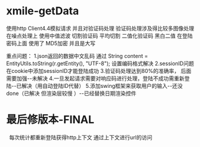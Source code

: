 # xmile-getData
使用http Client4.4模拟请求
并且对验证码处理
验证码处理涉及得比较多图像处理
在噪点处理上 使用中值滤波
切割验证码 平均切割
二值化验证码 黑白二值
在登陆密码上面 使用了 MD5加密 并且是大写


重点问题：
1.json返回的数据中文乱码  通过			String content = EntityUtils.toString(r.getEntity(), "UTF-8"); 设置编码格式解决
2.sessionID问题 在cookie中添加sessionID才能登陆成功
3.验证码处理达到80%的准确率， 后面需要加强--未解决
4.一旦发起请求需要对响应码进行处理，登陆不成功需重新登陆--已解决（用自动登陆ID代替）
5.添加swing框架来获取用户的输入--还没done（已解决 但渲染层较慢 ）--已经替换日期渲染控件

# 最后修版本-FINAL
   每次统计都重新登陆获得http上下文 通过上下文进行url的访问
